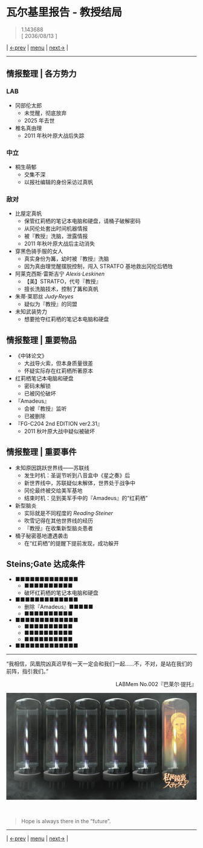 # 瓦尔基里报告 - 教授结局
> 1.143688  
> [ 2036/08/13 ]  

| [←prev](./0048) | [menu](../) | [next→](./0050) |

---

## 情报整理 | 各方势力
### LAB
- 冈部伦太郎
  - 未觉醒，彻底放弃
  - 2025 年去世
- 椎名真由理
  - 2011 年秋叶原大战后失踪

### 中立
- 桐生萌郁
  - 交集不深
  - 以报社编辑的身份采访过真帆

### 敌对
- 比屋定真帆
  - 保管红莉栖的笔记本电脑和硬盘，请桶子破解密码
  - 从冈伦处套出时间机器情报
  - 被『教授』洗脑，泄露情报
  - 2011 年秋叶原大战后主动消失
- 穿黑色骑手服的女人
  - 真实身份为篝，幼时被『教授』洗脑
  - 因为真由理觉醒摆脱控制，闯入 STRATFO 基地救出冈伦后牺牲
- 阿莱克西斯·雷斯吉宁 *Alexis·Leskinen*
  - 【美】STRATFO，代号『教授』
  - 擅长洗脑技术，控制了篝和真帆
- 朱蒂·莱耶丝 *Judy·Reyes*
  - 疑似为『教授』的同盟
- 未知武装势力
  - 想要抢夺红莉栖的笔记本电脑和硬盘

## 情报整理 | 重要物品
- 《中钵论文》
  - 大战导火索，但本身质量很差
  - 怀疑实际存在红莉栖所著原本
- 红莉栖笔记本电脑和硬盘
  - 密码未解锁
  - 已被冈伦破坏
- 『Amadeus』
  - 会被『教授』监听
  - 已被删除
- 『FG-C204 2nd EDITION ver2.31』
  - 2011 秋叶原大战中疑似被破坏

## 情报整理 | 重要事件
- 未知原因跳跃世界线——苏联线
  - 发生时机：圣诞节听到八音盒中《星之奏》后
  - 新世界线中，苏联疑似未解体，世界处于战争中
  - 冈伦最终被交给美军基地
  - 结束时机：见到美军手中的『Amadeus』的“红莉栖”
- 新型脑炎
  - 实际就是不同程度的 *Reading·Steiner*
  - 吹雪记得在其他世界线的经历
  - 『教授』在收集新型脑炎患者
- 桶子秘密基地遭遇袭击
  - 在“红莉栖”的提醒下提前发现，成功躲开

## Steins;Gate 达成条件
- ■■■■■■■■■■■■■
  - ■■■■■■■■■■
  - 破坏红莉栖的笔记本电脑和硬盘
- ■■■■■■■■■■■■■
  - 删除『Amadeus』■■■■■
  - ■■■■■■■■■■
- ■■■■■■■■■■■■■
  - ■■■■■■■■■■
  - ■■■■■■■■■■
  - ■■■■■■■■■■
- ■■■■■■■■■■■■■

---

“我相信，凤凰院凶真迟早有一天一定会和我们一起……不，不对，是站在我们的前阵，指引我们。”  
<p align="right">LABMem No.002『巴莱尔·提托』</p>  

![](../static/image/0049-1.png)


<br/>

> Hope is always there in the “future”.
---

| [←prev](./0048) | [menu](../) | [next→](./0050) |
